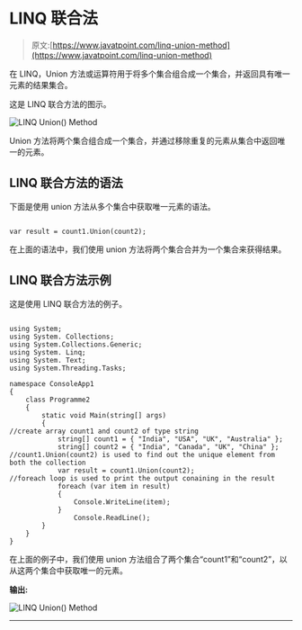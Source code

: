 # LINQ 联合法

> 原文:[https://www.javatpoint.com/linq-union-method](https://www.javatpoint.com/linq-union-method)

在 LINQ，Union 方法或运算符用于将多个集合组合成一个集合，并返回具有唯一元素的结果集合。

这是 LINQ 联合方法的图示。

![LINQ Union() Method](../Images/8d332ae999279c00eb310a1061e82d18.png)

Union 方法将两个集合组合成一个集合，并通过移除重复的元素从集合中返回唯一的元素。

## LINQ 联合方法的语法

下面是使用 union 方法从多个集合中获取唯一元素的语法。

```

var result = count1.Union(count2);

```

在上面的语法中，我们使用 union 方法将两个集合合并为一个集合来获得结果。

## LINQ 联合方法示例

这是使用 LINQ 联合方法的例子。

```

using System;
using System. Collections;
using System.Collections.Generic;
using System. Linq;
using System. Text;
using System.Threading.Tasks;

namespace ConsoleApp1
{
    class Programme2
    {
        static void Main(string[] args)
        {
//create array count1 and count2 of type string
            string[] count1 = { "India", "USA", "UK", "Australia" };
            string[] count2 = { "India", "Canada", "UK", "China" };
//count1.Union(count2) is used to find out the unique element from both the collection
            var result = count1.Union(count2);
//foreach loop is used to print the output conaining in the result
            foreach (var item in result)
            {
                Console.WriteLine(item);
            }
                Console.ReadLine();
        }
    }
}

```

在上面的例子中，我们使用 union 方法组合了两个集合“count1”和“count2”，以从这两个集合中获取唯一的元素。

**输出:**

![LINQ Union() Method](../Images/8d332ae999279c00eb310a1061e82d18.png)

* * *